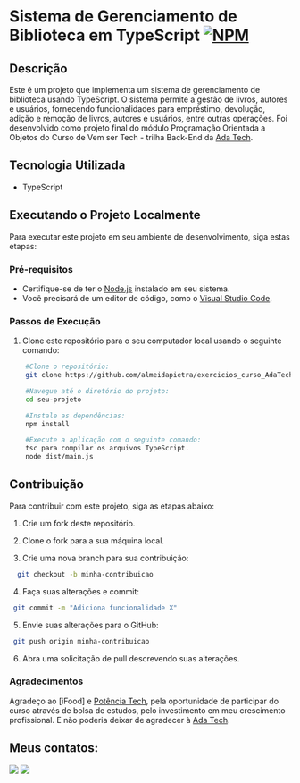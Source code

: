 # Sistema de Gerenciamento de Biblioteca em TypeScript [![NPM](https://img.shields.io/npm/l/react)](https://github.com/almeidapietra/exercicios_curso_AdaTech/blob/main/LICENSE)

## Descrição

Este é um projeto que implementa um sistema de gerenciamento de biblioteca usando TypeScript. O sistema permite a gestão de livros, autores e usuários, fornecendo funcionalidades para empréstimo, devolução, adição e remoção de livros, autores e usuários, entre outras operações. 
Foi desenvolvido como projeto final do módulo Programação Orientada a Objetos do Curso de Vem ser Tech - trilha Back-End da [Ada Tech](https://ada.tech/ "Site da Ada Tech").

## Tecnologia Utilizada

- TypeScript

## Executando o Projeto Localmente

Para executar este projeto em seu ambiente de desenvolvimento, siga estas etapas:

### Pré-requisitos

- Certifique-se de ter o [Node.js](https://nodejs.org/) instalado em seu sistema.
- Você precisará de um editor de código, como o [Visual Studio Code](https://code.visualstudio.com/).

### Passos de Execução

1. Clone este repositório para o seu computador local usando o seguinte comando:

```bash
    #Clone o repositório:
    git clone https://github.com/almeidapietra/exercicios_curso_AdaTech/tree/main/Projeto%20individual%2001

    #Navegue até o diretório do projeto:
    cd seu-projeto

    #Instale as dependências:
    npm install

    #Execute a aplicação com o seguinte comando:
    tsc para compilar os arquivos TypeScript.
    node dist/main.js
```

## Contribuição 
Para contribuir com este projeto, siga as etapas abaixo:

1. Crie um fork deste repositório.

2. Clone o fork para a sua máquina local.

3. Crie uma nova branch para sua contribuição:
```bash
  git checkout -b minha-contribuicao
```
4. Faça suas alterações e commit:
```bash
 git commit -m "Adiciona funcionalidade X"
```
5. Envie suas alterações para o GitHub:
```bash
 git push origin minha-contribuicao
```
6. Abra uma solicitação de pull descrevendo suas alterações.

### Agradecimentos
Agradeço ao  [iFood] e [Potência Tech](https://potenciatech.com.br/ "Site do Potência Tech"), pela oportunidade de participar do curso através de bolsa de estudos, pelo investimento em meu crescimento profissional.
E não poderia deixar de agradecer à [Ada Tech](https://ada.tech/ "Site da Ada Tech").

## Meus contatos:
<div> 
    <a href = "mailto:costapietra@gmail.com"><img loading="lazy" src="https://img.shields.io/badge/Gmail-D14836?style=for-the-badge&logo=gmail&logoColor=white" target="_blank"></a>
    <a href="https://www.linkedin.com/in/almeidapietra" target="_blank"><img loading="lazy" src="https://img.shields.io/badge/-LinkedIn-%230077B5?style=for-the-badge&logo=linkedin&logoColor=white" target="_blank"></a>   
